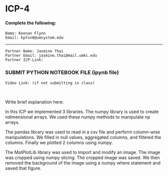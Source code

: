 # ICP-4

#### Complete the following:  
```
Name: Keenan Flynn  
Email: kpfxn8@umsystem.edu  
```
---
```
Partner Name: Jasmine Thai  
Partner Email: jasmine.thai@mail.umkc.edu
Partner ICP-Link:
```
### SUBMIT PYTHON NOTEBOOK FILE (ipynb file)

```
Video Link: (if not submitting in class)
```
<br/>
 
Write brief explanation here:

In this ICP we implemented 3 libraries. The numpy library is used to create ndimensional arrays. We used these numpy methods to manipulate np arrays. 

The pandas library was used to read in a csv file and perform column-wise manipulations. We filled in null values, aggregated columns, and filtered the columns. Finally we plotted 2 columns using numpy.

The MatPlotLib library was used to import and modify an image. The image was cropped using numpy slicing. The cropped image was saved. We then removed the background of the image using a numpy where statement and saved that figure.
